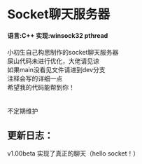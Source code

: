 # Socket聊天服务器
#### 语言:C++ 实现:winsock32 pthread 
小初生自己构思制作的socket聊天服务器<br>
屎山代码未进行优化，大佬请见谅<br>
如果main没看见文件请进到dev分支<br>
注释会写的详细一点<br>
希望我的代码能帮到你！<br>
<br><br>
不定期维护

## 更新日志：<br>
v1.00beta 实现了真正的聊天（hello socket！）
